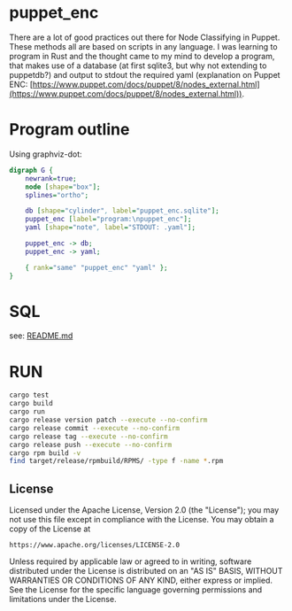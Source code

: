 # puppet_enc
There are a lot of good practices out there for Node Classifying in Puppet. These methods all are based on scripts in any language. I was learning to program in Rust and the thought came to my mind to develop a program, that makes use of a database (at first sqlite3, but why not extending to puppetdb?) and output to stdout the required yaml (explanation on Puppet ENC: [https://www.puppet.com/docs/puppet/8/nodes_external.html](https://www.puppet.com/docs/puppet/8/nodes_external.html)). 

# Program outline
Using graphviz-dot:
```dot
digraph G {
    newrank=true;
    node [shape="box"];
    splines="ortho";

    db [shape="cylinder", label="puppet_enc.sqlite"];
    puppet_enc [label="program:\npuppet_enc"];
    yaml [shape="note", label="STDOUT: .yaml"];

    puppet_enc -> db;
    puppet_enc -> yaml;

    { rank="same" "puppet_enc" "yaml" };
}
```

# SQL
see: [README.md](db/README.md)

# RUN
```bash
cargo test
cargo build
cargo run
cargo release version patch --execute --no-confirm
cargo release commit --execute --no-confirm
cargo release tag --execute --no-confirm
cargo release push --execute --no-confirm
cargo rpm build -v
find target/release/rpmbuild/RPMS/ -type f -name *.rpm
```

## License

Licensed under the Apache License, Version 2.0 (the "License");
you may not use this file except in compliance with the License.
You may obtain a copy of the License at

    https://www.apache.org/licenses/LICENSE-2.0

Unless required by applicable law or agreed to in writing, software
distributed under the License is distributed on an "AS IS" BASIS,
WITHOUT WARRANTIES OR CONDITIONS OF ANY KIND, either express or implied.
See the License for the specific language governing permissions and
limitations under the License.
